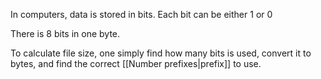 
In computers, data is stored in bits. Each bit can be either 1 or 0

There is 8 bits in one byte.

To calculate file size, one simply find how many bits is used, convert it to bytes, and find the correct [[Number prefixes|prefix]] to use.

##